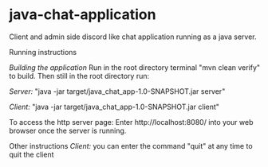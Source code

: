 # java-chat-application
Client and admin side discord like chat application running as a java server.

Running instructions

*Building the application*
    Run in the root directory terminal "mvn clean verify" to build.
    Then still in the root directory run:

*Server:*
    "java -jar target/java_chat_app-1.0-SNAPSHOT.jar server"

*Client:*
    "java -jar target/java_chat_app-1.0-SNAPSHOT.jar client"

To access the http server page:
Enter http://localhost:8080/ into your web browser once the server is running.

Other instructions
*Client:*
    you can enter the command "quit" at any time to quit the client